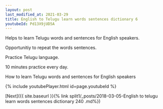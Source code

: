 ```yaml
---
layout: post
last_modified_at: 2021-03-29
title: English to Telugu learn words sentences dictionary 6 
youtubeId: Pd13X9jUD5A
---
```

 
 
Helps to learn Telugu words and sentences for English speakers.

Opportunitiy to repeat the words sentences. 

Practice Telugu language. 
 
10 minutes practice every day. 
 
How to learn Telugu words and sentences for English speakers 
 
{% include youtubePlayer.html id=page.youtubeId %}
 
 
[Next]({{ site.baseurl }}{% link  split1/_posts/2018-03-05-English to telugu learn words sentences dictionary 240 .md%})
 
